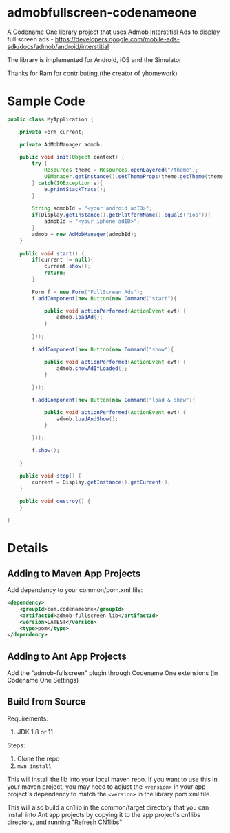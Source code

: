# admobfullscreen-codenameone

A Codename One library project that uses Admob Interstitial Ads 
to display full screen ads - https://developers.google.com/mobile-ads-sdk/docs/admob/android/interstitial

The library is implemented for Android, iOS and the Simulator

Thanks for Ram for contributing.(the creator of yhomework)

# Sample Code
```java
public class MyApplication {

    private Form current;

    private AdMobManager admob;
    
    public void init(Object context) {
        try {
            Resources theme = Resources.openLayered("/theme");
            UIManager.getInstance().setThemeProps(theme.getTheme(theme.getThemeResourceNames()[0]));
        } catch(IOException e){
            e.printStackTrace();
        }
        
        String admobId = "<your android adID>";
        if(Display.getInstance().getPlatformName().equals("ios")){
            admobId = "<your iphone adID>";
        }
        admob = new AdMobManager(admobId);
    }
    
    public void start() {
        if(current != null){
            current.show();
            return;
        }
        
        Form f = new Form("FullScreen Ads");
        f.addComponent(new Button(new Command("start"){

            public void actionPerformed(ActionEvent evt) {
                admob.loadAd();
            }
        
        }));
        
        f.addComponent(new Button(new Command("show"){

            public void actionPerformed(ActionEvent evt) {
                admob.showAdIfLoaded();
            }
        
        }));

        f.addComponent(new Button(new Command("load & show"){

            public void actionPerformed(ActionEvent evt) {
                admob.loadAndShow();
            }
        
        }));

        f.show();
        
    }

    public void stop() {
        current = Display.getInstance().getCurrent();
    }
    
    public void destroy() {
    }

}
```

# Details

## Adding to Maven App Projects

Add dependency to your common/pom.xml file:

```xml
<dependency>
    <groupId>com.codenameone</groupId>
    <artifactId>admob-fullscreen-lib</artifactId>
    <version>LATEST</version>
    <type>pom</type>
</dependency>
```

## Adding to Ant App Projects

Add the "admob-fullscreen" plugin through Codename One extensions (in Codename One Settings)


## Build from Source

Requirements:

1. JDK 1.8 or 11

Steps:

1. Clone the repo
2. `mvn install`

This will install the lib into your local maven repo.  If you want to use this in your maven project, you may need to adjust the `<version>` in your app project's dependency to match the `<version>` in the library pom.xml file.

This will also build a cn1lib in the common/target directory that you can install into Ant app projects by copying it to the app project's cn1libs directory, and running "Refresh CN1libs"